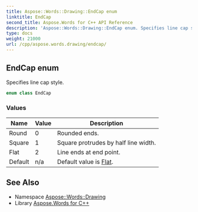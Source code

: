 ```yaml
---
title: Aspose::Words::Drawing::EndCap enum
linktitle: EndCap
second_title: Aspose.Words for C++ API Reference
description: 'Aspose::Words::Drawing::EndCap enum. Specifies line cap style in C++.'
type: docs
weight: 21000
url: /cpp/aspose.words.drawing/endcap/
---
```

## EndCap enum


Specifies line cap style.

```cpp
enum class EndCap
```

### Values

| Name | Value | Description |
| --- | --- | --- |
| Round | 0 | Rounded ends. |
| Square | 1 | Square protrudes by half line width. |
| Flat | 2 | Line ends at end point. |
| Default | n/a | Default value is [Flat](./). |


## See Also

* Namespace [Aspose::Words::Drawing](../)
* Library [Aspose.Words for C++](../../)
